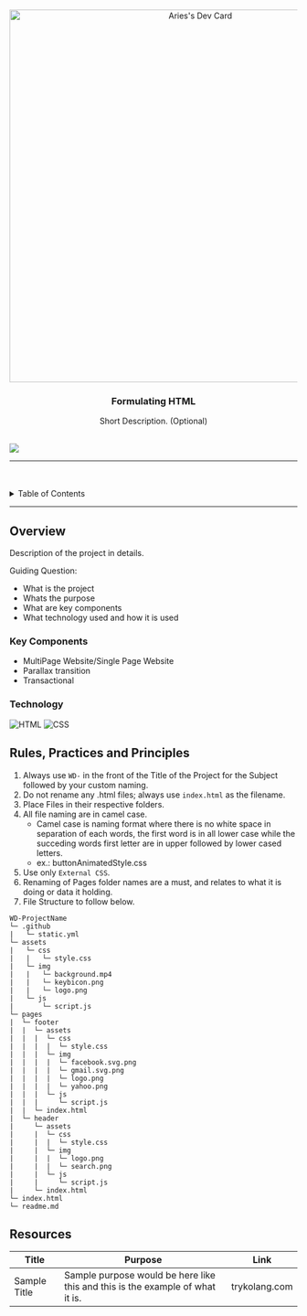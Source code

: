 <a name="readme-top">

<br/>

<br />
<div align="center">
  <a href="https://app.daily.dev/mononokuma">
   <img src="https://api.daily.dev/devcards/v2/DMEySfkP0murZQ6MrL1WW.png?type=wide&r=rgz" width="652" alt="Aries's Dev Card"/>
 </a>
<!-- TODO: Change Title to the name of the title of your Project -->
  <h3 align="center">Formulating HTML</h3>
</div>
<!-- TODO: Make a short description -->
<div align="center">
  Short Description. (Optional)
</div>

<br />

<!-- TODO: Change the zyx-0314 into your github username  -->
<!-- TODO: Change the WD-Template-Project into the same name of your folder -->
![](https://visit-counter.vercel.app/counter.png?page=MononoKuma/WD-Seatwork3)

---

<br />
<br />

<!-- TODO: If you want to add more layers for your readme -->
<details>
  <summary>Table of Contents</summary>
  <ol>
    <li>
      <a href="#overview">Overview</a>
      <ol>
        <li>
          <a href="#key-components">Key Components</a>
        </li>
        <li>
          <a href="#technology">Technology</a>
        </li>
      </ol>
    </li>
    <li>
      <a href="#rule,-practices-and-principles">Rules, Practices and Principles</a>
    </li>
    <li>
      <a href="#resources">Resources</a>
    </li>
  </ol>
</details>

---

## Overview

<!-- TODO: To be changed -->
<!-- The following are just sample -->
Description of the project in details.

Guiding Question:
- What is the project
- Whats the purpose
- What are key components
- What technology used and how it is used

### Key Components
<!-- TODO: List of Key Components -->
<!-- The following are just sample -->
- MultiPage Website/Single Page Website
- Parallax transition
- Transactional

### Technology
<!-- TODO: List of Technology Used -->
![HTML](https://img.shields.io/badge/HTML-E34F26?style=for-the-badge&logo=html5&logoColor=white)
![CSS](https://img.shields.io/badge/CSS-1572B6?style=for-the-badge&logo=css3&logoColor=white)

## Rules, Practices and Principles
1. Always use `WD-` in the front of the Title of the Project for the Subject followed by your custom naming.
2. Do not rename any .html files; always use `index.html` as the filename.
3. Place Files in their respective folders.
4. All file naming are in camel case.
   - Camel case is naming format where there is no white space in separation of each words, the first word is in all lower case while the succeding words first letter are in upper followed by lower cased letters.
   - ex.: buttonAnimatedStyle.css
5. Use only `External CSS`.
6. Renaming of Pages folder names are a must, and relates to what it is doing or data it holding.
7. File Structure to follow below.

```
WD-ProjectName
└─ .github
|   └─ static.yml
└─ assets
|   └─ css
|   |   └─ style.css
|   └─ img
|   |   └─ background.mp4
|   |   └─ keybicon.png
|   |   └─ logo.png
|   └─ js
|       └─ script.js
└─ pages
|  └─ footer
|  |  └─ assets
|  |  |  └─ css
|  |  |  |  └─ style.css
|  |  |  └─ img
|  |  |  |  └─ facebook.svg.png
|  |  |  |  └─ gmail.svg.png
|  |  |  |  └─ logo.png
|  |  |  |  └─ yahoo.png
|  |  |  └─ js
|  |  |     └─ script.js
|  |  └─ index.html
|  └─ header
|     └─ assets
|     |  └─ css
|     |  |  └─ style.css
|     |  └─ img
|     |  |  └─ logo.png
|     |  |  └─ search.png
|     |  └─ js
|     |     └─ script.js
|     └─ index.html
└─ index.html
└─ readme.md
```

## Resources

<!-- TODO: Add References -->
| Title | Purpose | Link |
|-|-|-|
| Sample Title | Sample purpose would be here like this and this is the example of what it is. | trykolang.com |
